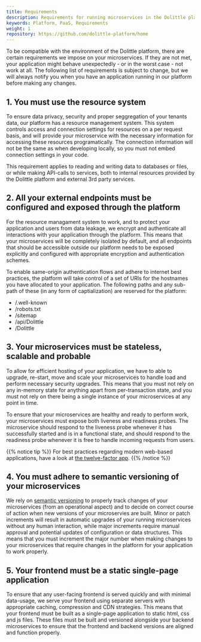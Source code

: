 ```yaml
---
title: Requirements
description: Requirements for running microservices in the Dolittle platform
keywords: Platform, PaaS, Requirements
weight: 1
repository: https://github.com/dolittle-platform/home
---
```


To be compatible with the environment of the Dolittle platform, there are certain requirements we impose on your microservices.
If they are not met, your application might behave unexpectedly - or in the worst case - not work at all.
The following list of requirements is subject to change, but we will always notify you when you have an application running in our platform before making any changes.

## 1. You must use the resource system
To ensure data privacy, security and proper seggregation of your tenants data, our platform has a resource management system.
This system controls access and connection settings for resources on a per request basis, and will provide your microservice with the necessary information for accessing these resources programatically.
The connection information will not be the same as when developing locally, so you must not embed connection settings in your code.

This requirement applies to reading and writing data to databases or files, or while making API-calls to services, both to internal resources provided by the Dolittle platform and external 3rd party services.

## 2. All your external endpoints must be configured and exposed through the platform
For the resource managament system to work, and to protect your application and users from data leakage, we encrypt and authenticate all interactions with your application through the platform.
This means that your microservices will be completely isolated by default, and all endpoints that should be accessible outside our platform needs to be exposed explicitly and configured with appropriate encryption and authentication schemes.

To enable same-origin authentication flows and adhere to internet best practices, the platform will take control of a set of URIs for the hostnames you have allocated to your application. The following paths and any sub-path of these (in any form of captialization) are reserved for the platform:

- /.well-known
- /robots.txt
- /sitemap
- /api/Dolittle
- /Dolittle

## 3. Your microservices must be stateless, scalable and probable
To allow for efficient hosting of your application, we have to able to upgrade, re-start, move and scale your microservices to handle load and perform necessary security upgrades.
This means that you must not rely on any in-memory state for anything apart from per-transaction state, and you must not rely on there being a single instance of your microservices at any point in time.

To ensure that your microservices are healthy and ready to perform work, your microservices must expose both liveness and readiness probes.
The microservice should respond to the liveness probe whenever it has successfully started and is in a functional state, and should respond to the readiness probe whenever it is free to handle incoming requests from users.

{{% notice tip %}}
For best practices regarding modern web-based applications, have a look at [the twelve-factor app](https://12factor.net).
{{% /notice %}}

## 4. You must adhere to semantic versioning of your microservices
We rely on [semantic versioning](https://semver.org) to properly track changes of your microservices (from an operational aspect) and to decide on correct course of action when new versions of your microservies are built.
Minor or patch increments will result in automatic upgrades of your running microservices without any human interaction, while major increments require manual approval and potential updates of configuration or data structures.
This means that you must increment the major number when making changes to your microservices that require changes in the platform for your application to work properly.

## 5. Your frontend must be a static single-page application
To ensure that any user-facing frontend is served quickly and with minimal data-usage, we serve your frontend using separate servers with appropriate caching, compression and CDN strategies.
This means that your frontend must be built as a single-page application to static html, css and js files.
These files must be built and versioned alongside your backend microservices to ensure that the frontend and backend versions are aligned and function properly.